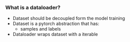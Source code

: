 ### What is a dataloader?

* Dataset should be decoupled form the model training
* Dataset is a pytorch abstraction that has:
  * samples and labels
* Dataloader wraps dataset with a iterable 